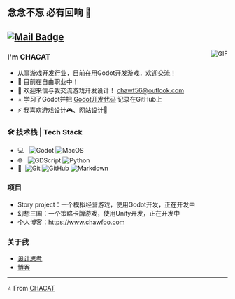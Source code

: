 ## 念念不忘 必有回响 👋
[![Mail Badge](https://img.shields.io/badge/-joeysiwei@gmail.com-c14438?style=flat&logo=Gmail&logoColor=white&link=mailto:joeysiwei@gmail.com)](mailto:joeysiwei@gmail.com)
---
<img align="right" alt="GIF" src="https://blog-1259751088.cos.ap-shanghai.myqcloud.com/uPic/sjeh.gif" />

### I'm CHACAT

- 从事游戏开发行业，目前在用Godot开发游戏，欢迎交流！
- 🌱 目前在自由职业中！
- 💬 欢迎来信与我交流游戏开发设计！ [chawf56@outlook.com](mailto:chawf56@outlook.com)
- ⭐ 学习了Godot并把 [Godot开发代码](https://github.com/Chacat68/fygame) 记录在GitHub上
- ⚡ 我喜欢游戏设计🎮、网站设计👋

### 🛠 技术栈 | Tech Stack

- 💻 &#160; ![Godot](https://blog-1259751088.cos.ap-shanghai.myqcloud.com/uPic/folder-godot.png)
![MacOS](https://blog-1259751088.cos.ap-shanghai.myqcloud.com/uPic/macOS%20(1).png)
- 🌐 &#160; ![GDScript](https://blog-1259751088.cos.ap-shanghai.myqcloud.com/uPic/code.png)
![Python](https://blog-1259751088.cos.ap-shanghai.myqcloud.com/uPic/Python.png)
- 🔧 &#160;![Git](https://blog-1259751088.cos.ap-shanghai.myqcloud.com/uPic/git.png)
![GitHub](https://blog-1259751088.cos.ap-shanghai.myqcloud.com/uPic/githubb.png)
![Markdown](https://blog-1259751088.cos.ap-shanghai.myqcloud.com/uPic/markdown-copy.png)

### 项目
- Story project：一个模拟经营游戏，使用Godot开发，正在开发中
- 幻想三国：一个策略卡牌游戏，使用Unity开发，正在开发中
- 个人博客：https://www.chawfoo.com


### 关于我
- [设计思考](https://www.chawfoo.com/category/%E8%AE%BE%E8%AE%A1%E6%80%9D%E8%80%83)
- [博客](https://www.chawfoo.com/about)

---

⭐️ From [CHACAT](https://github.com/Chacat68)
